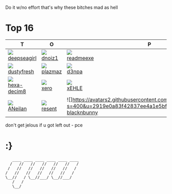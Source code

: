 Do it w/no effort that's why these bitches mad as hell

# Top 16
| T | O | P | 16 |
|---|---|---|---|
| ![](https://avatars1.githubusercontent.com/u/47490856?s=400&u=497d125852a5f8a87d202040700a5aaccdc5fdc8&v=4) <br> [deepseagirl](https://github.com/deepseagirl) | ![](https://avatars1.githubusercontent.com/u/698390?s=400&u=07a4bb43c1225721ca6e8b62cb80b5798c451883&v=4) <br> [dnoiz1](https://github.com/dnoiz1) | ![](https://avatars2.githubusercontent.com/u/39342580?s=400&u=117a34f577087694ce2218ad00c7ebaabb82f19d&v=4) <br> [readmeexe](https://github.com/readmeexe) | ![](https://avatars1.githubusercontent.com/u/2510285?s=400&u=f171664b0bc528215b3ea69799d88976576828e3&v=4) <br> [sshell](https://github.com/sshell) |
| ![](https://avatars3.githubusercontent.com/u/4749500?s=400&u=db351d931c873cb28e94b0d8c854ebadad02e14b&v=4) <br> [dustyfresh](https://github.com/dustyfresh) | ![](https://avatars2.githubusercontent.com/u/1331014?s=400&v=4) <br> [plazmaz](https://github.com/Plazmaz) | ![](https://avatars0.githubusercontent.com/u/46255863?s=400&u=0478e6b5c26d13da0a7373bb5a1c668f832dc7d8&v=4) <br> [d3npa](https://github.com/d3npa) | ![](https://avatars2.githubusercontent.com/u/18655435?s=400&u=776aefa128f4c2978cc2a3b7ba0b0510c32b3ffa&v=4) <br> [notpike](https://github.com/notpike) |
| ![](https://avatars2.githubusercontent.com/u/64814670?s=400&u=c878c2c6cce3890fb3520676d9480fa225b9d6c2&v=4) <br> [hexa-decim8](https://github.com/hexa-decim8) | ![](https://avatars2.githubusercontent.com/u/227907?s=400&u=80ec11f703943baf3af9a2621c5cb7c2d414252c&v=4) <br> [xero](https://github.com/xero) | ![](https://avatars3.githubusercontent.com/u/23515745?s=400&v=4) <br> [xEHLE](https://github.com/xEHLE) | ![](https://avatars1.githubusercontent.com/u/55894424?s=400&v=4) <br> [0xgilda](https://github.com/0xgilda)
| ![](https://avatars3.githubusercontent.com/u/12475765?s=400&u=8f5f98071a1e756c23df641ec9c976c16d721d84&v=4) <br> [ANeilan](https://github.com/ANeilan) | ![](https://avatars3.githubusercontent.com/u/11556283?s=400&u=6530fe70ea84c19bf81c928b8999e77526cebcd9&v=4) <br> [resent](https://github.com/resent) | ![]https://avatars2.githubusercontent.com/u/33333043?s=400&u=2919e0a83f42837ee4a1e5bff097558a55a33d31&v=4) <br> [blacknbunny](https://github.com/blacknbunny) | ![](https://avatars0.githubusercontent.com/u/23712741?s=400&u=7339c599b564e88aa6a72ff1e72a50f77188ada6&v=4) <br> [zeropwn](https://github.com/) |

don't get jelous if u got left out - pce

# :}
       ____ ____ ____ ____ ____ ____  
      /   //   //   //   //   //   /  
     /   //   //   //   //   //   /   
    /   //   //   //   //   //   /    
    \__//   / \__//___/ \__//___/     
       /   /                          
       \__/ 
